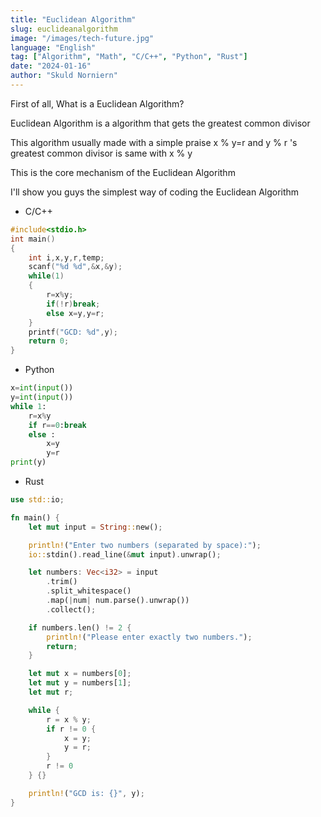 ```yaml
---
title: "Euclidean Algorithm"
slug: euclideanalgorithm
image: "/images/tech-future.jpg"
language: "English"
tag: ["Algorithm", "Math", "C/C++", "Python", "Rust"]
date: "2024-01-16"
author: "Skuld Norniern"
---
```


First of all, What is a Euclidean Algorithm?

Euclidean Algorithm is a algorithm that gets the greatest common divisor

This algorithm usually made with a simple praise x % y=r and y % r 's greatest common divisor is same with x % y

This is the core mechanism of the Euclidean Algorithm

I'll show you guys the simplest way of coding the Euclidean Algorithm

- C/C++
```c++
#include<stdio.h>
int main()
{
    int i,x,y,r,temp;
    scanf("%d %d",&x,&y);
    while(1)
    {
        r=x%y;
        if(!r)break;
        else x=y,y=r;
    }
    printf("GCD: %d",y);
    return 0;
}
```

- Python
```python
x=int(input())
y=int(input())
while 1:
    r=x%y
    if r==0:break
    else :
        x=y
        y=r
print(y)
```

- Rust
```rust
use std::io;

fn main() {
    let mut input = String::new();

    println!("Enter two numbers (separated by space):");
    io::stdin().read_line(&mut input).unwrap();

    let numbers: Vec<i32> = input
        .trim()
        .split_whitespace()
        .map(|num| num.parse().unwrap())
        .collect();

    if numbers.len() != 2 {
        println!("Please enter exactly two numbers.");
        return;
    }

    let mut x = numbers[0];
    let mut y = numbers[1];
    let mut r;

    while {
        r = x % y;
        if r != 0 {
            x = y;
            y = r;
        }
        r != 0
    } {}

    println!("GCD is: {}", y);
}

```
